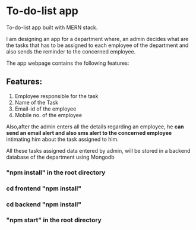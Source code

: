 # To-do-list app
To-do-list app built with MERN stack. 

I am designing an app for a department where, an admin decides what are the tasks 
that has to be assigned to each employee of the department and also sends the 
reminder to the concerned employee.

The app webpage contains the following features:

## Features:
1. Employee responsible for the task
2. Name of the Task
3. Email-id of the employee
4. Mobile no. of the employee


Also,after the admin enters all the details regarding an employee, he **can send 
an email alert and also sms alert to the concerned employee** intimating him about the task assigned to him.

All these tasks assigned data entered by admin, will be stored in a backend database of the department using Mongodb


### "npm install" in the root directory
### cd frontend "npm install"
### cd backend "npm install"
### "npm start" in the root directory
